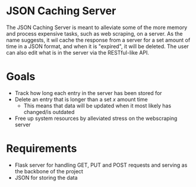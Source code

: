# JSON Caching Server

The JSON Caching Server is meant to alleviate some of the more memory and process expensive tasks, such as web scraping, on a server. As the name suggests, it wil cache the response from a server for a set amount of time in a JSON format, and when it is "expired", it will be deleted. The user can also edit what is in the server via the RESTful-like API.

# Goals
* Track how long each entry in the server has been stored for
* Delete an entry that is longer than a set *x* amount time
  * This means that data will be updated when it most likely has changed/is outdated
* Free up system resources by alleviated stress on the webscraping server

# Requirements
* Flask server for handling GET, PUT and POST requests and serving as the backbone of the project
* JSON for storing the data
